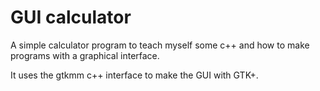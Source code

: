 # GUI calculator

A simple calculator program to teach myself some c++ and how to make programs with a graphical interface.

It uses the gtkmm c++ interface to make the GUI with GTK+.
